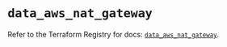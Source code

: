 # `data_aws_nat_gateway`

Refer to the Terraform Registry for docs: [`data_aws_nat_gateway`](https://registry.terraform.io/providers/hashicorp/aws/6.6.0/docs/data-sources/nat_gateway).

